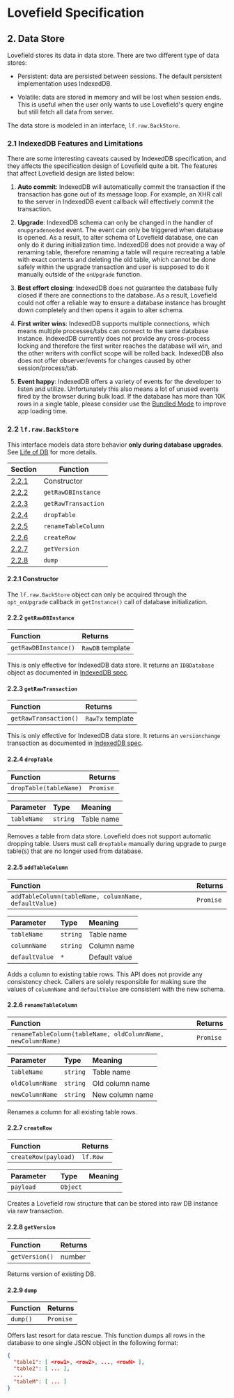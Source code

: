 # Lovefield Specification

## 2. Data Store

Lovefield stores its data in data store. There are two different type of data
stores:

* Persistent: data are persisted between sessions. The default persistent
  implementation uses IndexedDB.

* Volatile: data are stored in memory and will be lost when session ends. This
  is useful when the user only wants to use Lovefield's query engine but still
  fetch all data from server.

The data store is modeled in an interface, `lf.raw.BackStore`.

### 2.1 IndexedDB Features and Limitations

There are some interesting caveats caused by IndexedDB specification, and they
affects the specification design of Lovefield quite a bit. The features that
affect Lovefield design are listed below:

1. __Auto commit__: IndexedDB will automatically commit the transaction if the
   transaction has gone out of its message loop. For example, an XHR call to the
   server in IndexedDB event callback will effectively commit the transaction.

2. __Upgrade__: IndexedDB schema can only be changed in the handler of
   `onupgradeneeded` event. The event can only be triggered when database is
   opened. As a result, to alter schema of Lovefield database, one can only do
   it during initialization time. IndexedDB does not provide a way of renaming
   table, therefore renaming a table will require recreating a table with exact
   contents and deleting the old table, which cannot be done safely within the
   upgrade transaction and user is supposed to do it manually outside of the
   `onUpgrade` function.

3. __Best effort closing__: IndexedDB does not guarantee the database fully
   closed if there are connections to the database. As a result, Lovefield could
   not offer a reliable way to ensure a database instance has brought down
   completely and then opens it again to alter schema.

4. __First writer wins__: IndexedDB supports multiple connections, which means
   multiple processes/tabs can connect to the same database instance. IndexedDB
   currently does not provide any cross-process locking and therefore the first
   writer reaches the database will win, and the other writers with conflict
   scope will be rolled back. IndexedDB also does not offer observer/events for
   changes caused by other session/process/tab.

5. __Event happy__: IndexedDB offers a variety of events for the developer to
   listen and utilize. Unfortunately this also means a lot of unused events
   fired by the browser during bulk load. If the database has more than 10K
   rows in a single table, please consider use the [Bundled Mode](99_postfix.md)
   to improve app loading time.

### 2.2 `lf.raw.BackStore`

This interface models data store behavior __only during database upgrades__. See
[Life of DB](03_life_of_db.md) for more details.

|Section                        |Function            |
|:------------------------------|--------------------|
|[2.2.1](#221-constructor)      |Constructor         |
|[2.2.2](#222-getrawdbinstance) |`getRawDBInstance`  |
|[2.2.3](#223-getrawtransaction)|`getRawTransaction` |
|[2.2.4](#224-droptable)        |`dropTable`         |
|[2.2.5](#225-renametablecolumn)|`renameTableColumn` |
|[2.2.6](#226-createrow)        |`createRow`         |
|[2.2.7](#227-getversion)       |`getVersion`        |
|[2.2.8](#228-dump)             |`dump`              |

#### 2.2.1 Constructor

The `lf.raw.BackStore` object can only be acquired through the `opt_onUpgrade`
callback in `getInstance()` call of database initialization.

#### 2.2.2 `getRawDBInstance`

| Function               | Returns                |
|:-----------------------|:-----------------------|
|`getRawDBInstance()`    |`RawDB` template        |

This is only effective for IndexedDB data store. It returns an `IDBDatabase`
object as documented in [IndexedDB spec](http://www.w3.org/TR/IndexedDB).

#### 2.2.3 `getRawTransaction`

| Function               | Returns                |
|:-----------------------|:-----------------------|
|`getRawTransaction()`   |`RawTx` template        |

This is only effective for IndexedDB data store. It returns an `versionchange`
transaction as documented in [IndexedDB spec](http://www.w3.org/TR/IndexedDB).

#### 2.2.4 `dropTable`

| Function               | Returns                |
|:-----------------------|:-----------------------|
|`dropTable(tableName)`  |`Promise`               |

| Parameter | Type   |Meaning         |
|:----------|:-------|:---------------|
|`tableName`|`string`|Table name      |

Removes a table from data store. Lovefield does not support automatic dropping
table. Users must call `dropTable` manually during upgrade to purge table(s)
that are no longer used from database.

#### 2.2.5 `addTableColumn`

| Function                                            | Returns |
|:----------------------------------------------------|:--------|
|`addTableColumn(tableName, columnName, defaultValue)`|`Promise`|

| Parameter    | Type   |Meaning         |
|:-------------|:-------|:---------------|
|`tableName`   |`string`|Table name      |
|`columnName`  |`string`|Column name     |
|`defaultValue`|`*`     |Default value   |

Adds a column to existing table rows. This API does not provide any consistency
check. Callers are solely responsible for making sure the values of `columnName`
and `defaultValue` are consistent with the new schema.

#### 2.2.6 `renameTableColumn`

| Function                                                   | Returns |
|:-----------------------------------------------------------|:--------|
|`renameTableColumn(tableName, oldColumnName, newColumnName)`|`Promise`|

| Parameter     | Type   |Meaning         |
|:--------------|:-------|:---------------|
|`tableName`    |`string`|Table name      |
|`oldColumnName`|`string`|Old column name |
|`newColumnName`|`string`|New column name |

Renames a column for all existing table rows.

#### 2.2.7 `createRow`

| Function           | Returns |
|:-------------------|:--------|
|`createRow(payload)`|`lf.Row` |

| Parameter    | Type   |Meaning         |
|:-------------|:-------|:---------------|
|`payload     `|`Object`|                |

Creates a Lovefield row structure that can be stored into raw DB instance via
raw transaction.

#### 2.2.8 `getVersion`

| Function           | Returns |
|:-------------------|:--------|
|`getVersion()`      |number   |

Returns version of existing DB.

#### 2.2.9 `dump`

| Function           | Returns |
|:-------------------|:--------|
|`dump()`            |`Promise`|

Offers last resort for data rescue. This function dumps all rows in the database
to one single JSON object in the following format:

```json
{
  "table1": [ <row1>, <row2>, ..., <rowN> ],
  "table2": [ ... ],
  ...
  "tableM": [ ... ]
}
```
